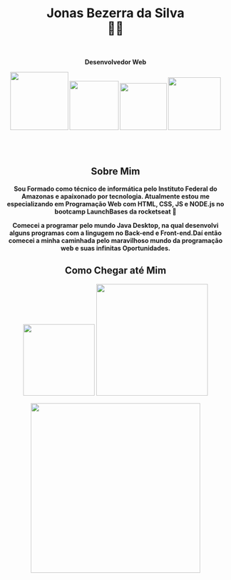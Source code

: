 
<!--
**JonasBezerra/JonasBezerra** is a ✨ _special_ ✨ repository because its `README.md` (this file) appears on your GitHub profile.

Here are some ideas to get you started:

- 🔭 I’m currently working on ...
- 🌱 I’m currently learning ...
- 👯 I’m looking to collaborate on ...
- 🤔 I’m looking for help with ...
- 💬 Ask me about ...
- 📫 How to reach me: ...
- 😄 Pronouns: ...
- ⚡ Fun fact: ...
-->
<h1 align="center" > Jonas Bezerra da Silva <br>🤴🏼</h1>

<br>
<p align="center"> <b>Desenvolvedor Web<b/></p>
  
<p align="center">
  <a href="https://github.com/JonasBezerra/JonasBezerra"><img src="https://img.shields.io/static/v1?label=HTML5&message=CONTEUDO&color=rgb(227,79,38)&style=solid&logo=HTML5" width="130px"></a>
<a href="https://github.com/JonasBezerra/JonasBezerra"><img src="https://img.shields.io/static/v1?label=CSS3&message=ESTILOS&color=rgb(21,114,182)&style=solid&logo=CSS3" width="110px"></a>
  <a href="https://github.com/JonasBezerra/JonasBezerra"><img src="https://img.shields.io/static/v1?label=JS&message=INTERACAO&color=rgb(247,223,30)&style=solid&logo=JavaScript" width="105px"></a>
  <a href="https://github.com/JonasBezerra/JonasBezerra"><img src="https://img.shields.io/static/v1?label=NODE&message=SERVIDOR&color=rgb(56,145,56)&style=solid&logo=NODE.JS" width="118px"></a></p>
  

<br>
<br>


<h2 align="center">Sobre Mim</h2>

<p align="center"> Sou Formado como técnico de informática pelo Instituto Federal do Amazonas e apaixonado por tecnologia.
  Atualmente estou me especializando em Programação Web com <b>HTML, CSS, JS e NODE.js</b> no bootcamp LaunchBases da rocketseat 🚀</p>

<p align="center">Comecei a programar pelo mundo <b>Java</b> Desktop, na qual desenvolvi alguns programas com a lingugem no Back-end e Front-end.Daí então comecei a minha caminhada pelo maravilhoso mundo da <b>programação web</b> e suas infinitas Oportunidades.</p>

<h2 align="center">Como Chegar até Mim</h2>
  <p align="center"><a href="https://instagram.com/jonasbezerradasilva99"><img src="https://img.shields.io/static/v1?label=instagram&message=follow-me&color=rgb(228,64,95)&style=solid&logo=Instagram" width="160px"></img></a>
  </img></a> <a href="mailto:jonas.official2019@gmail.com"><img src="https://img.shields.io/static/v1?label=email&message=jonas.official2019@gmail.com&color=rgb(58,191,230)&style=solid&logo=Minutemailer" width="250px"></p>
  

<p align="center"><img width="380px" align="center" src="https://user-images.githubusercontent.com/67350258/90533964-2e10c500-e147-11ea-928f-68b4651cde0b.png"> </img> </p>
